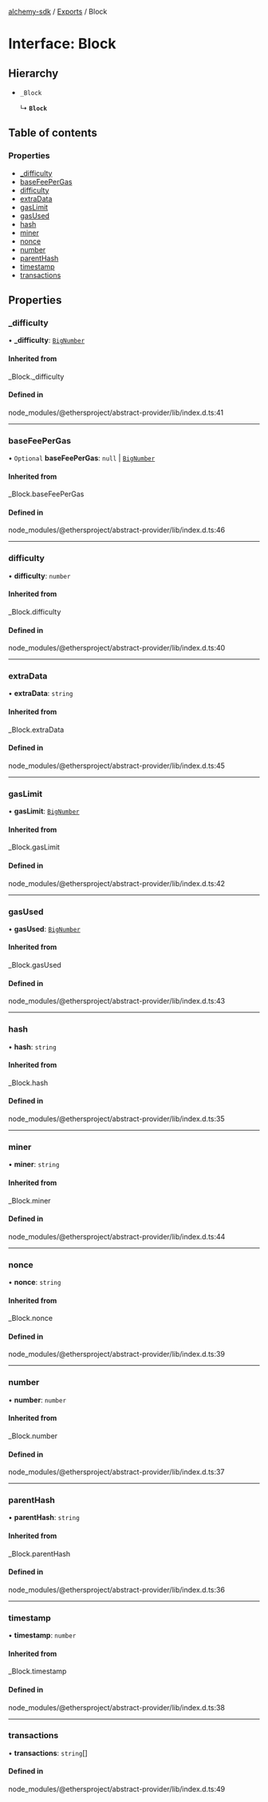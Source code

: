 [alchemy-sdk](../README.md) / [Exports](../modules.md) / Block

# Interface: Block

## Hierarchy

- `_Block`

  ↳ **`Block`**

## Table of contents

### Properties

- [\_difficulty](Block.md#_difficulty)
- [baseFeePerGas](Block.md#basefeepergas)
- [difficulty](Block.md#difficulty)
- [extraData](Block.md#extradata)
- [gasLimit](Block.md#gaslimit)
- [gasUsed](Block.md#gasused)
- [hash](Block.md#hash)
- [miner](Block.md#miner)
- [nonce](Block.md#nonce)
- [number](Block.md#number)
- [parentHash](Block.md#parenthash)
- [timestamp](Block.md#timestamp)
- [transactions](Block.md#transactions)

## Properties

### \_difficulty

• **\_difficulty**: [`BigNumber`](../classes/BigNumber.md)

#### Inherited from

\_Block.\_difficulty

#### Defined in

node_modules/@ethersproject/abstract-provider/lib/index.d.ts:41

___

### baseFeePerGas

• `Optional` **baseFeePerGas**: ``null`` \| [`BigNumber`](../classes/BigNumber.md)

#### Inherited from

\_Block.baseFeePerGas

#### Defined in

node_modules/@ethersproject/abstract-provider/lib/index.d.ts:46

___

### difficulty

• **difficulty**: `number`

#### Inherited from

\_Block.difficulty

#### Defined in

node_modules/@ethersproject/abstract-provider/lib/index.d.ts:40

___

### extraData

• **extraData**: `string`

#### Inherited from

\_Block.extraData

#### Defined in

node_modules/@ethersproject/abstract-provider/lib/index.d.ts:45

___

### gasLimit

• **gasLimit**: [`BigNumber`](../classes/BigNumber.md)

#### Inherited from

\_Block.gasLimit

#### Defined in

node_modules/@ethersproject/abstract-provider/lib/index.d.ts:42

___

### gasUsed

• **gasUsed**: [`BigNumber`](../classes/BigNumber.md)

#### Inherited from

\_Block.gasUsed

#### Defined in

node_modules/@ethersproject/abstract-provider/lib/index.d.ts:43

___

### hash

• **hash**: `string`

#### Inherited from

\_Block.hash

#### Defined in

node_modules/@ethersproject/abstract-provider/lib/index.d.ts:35

___

### miner

• **miner**: `string`

#### Inherited from

\_Block.miner

#### Defined in

node_modules/@ethersproject/abstract-provider/lib/index.d.ts:44

___

### nonce

• **nonce**: `string`

#### Inherited from

\_Block.nonce

#### Defined in

node_modules/@ethersproject/abstract-provider/lib/index.d.ts:39

___

### number

• **number**: `number`

#### Inherited from

\_Block.number

#### Defined in

node_modules/@ethersproject/abstract-provider/lib/index.d.ts:37

___

### parentHash

• **parentHash**: `string`

#### Inherited from

\_Block.parentHash

#### Defined in

node_modules/@ethersproject/abstract-provider/lib/index.d.ts:36

___

### timestamp

• **timestamp**: `number`

#### Inherited from

\_Block.timestamp

#### Defined in

node_modules/@ethersproject/abstract-provider/lib/index.d.ts:38

___

### transactions

• **transactions**: `string`[]

#### Defined in

node_modules/@ethersproject/abstract-provider/lib/index.d.ts:49
